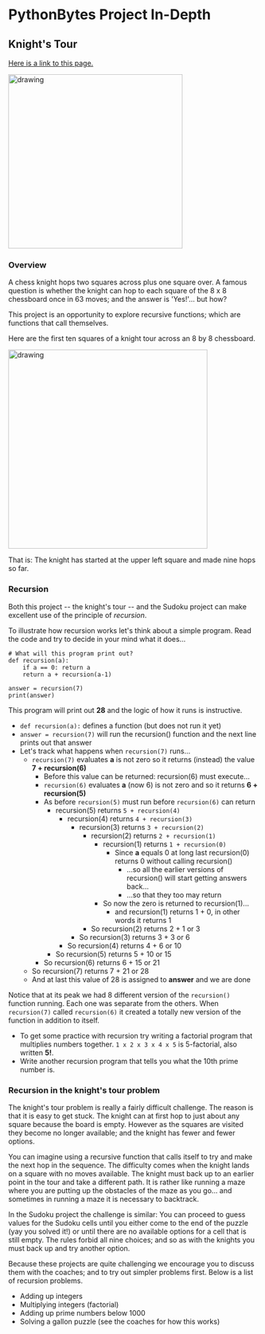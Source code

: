 # PythonBytes Project In-Depth


## Knight's Tour


[Here is a link to this page.](https://github.com/robfatland/pythonbytes/tree/master/projects/knight#pythonbytes-project-in-depth)


<img src="https://github.com/robfatland/pythonbytes/blob/master/projects/knight/knight.png" alt="drawing" width="350"/>


### Overview

A chess knight hops two squares across plus one square over. A famous question is whether the knight can hop to each 
square of the 8 x 8 chessboard once in 63 moves; and the answer is 'Yes!'... but how? 


This project is an opportunity to explore recursive functions; which are functions that call themselves. 


Here are the first ten squares of a knight tour across an 8 by 8 chessboard.


<img src="https://github.com/robfatland/pythonbytes/blob/master/projects/knight/tour10.png" alt="drawing" width="400"/>


That is: The knight has started at the upper left square and made nine hops so far. 


### Recursion


Both this project -- the knight's tour -- and the Sudoku project can make excellent use of the principle of *recursion*.


To illustrate how recursion works let's think about a simple program. Read the code and try to decide in your mind what it does...


```
# What will this program print out? 
def recursion(a): 
    if a == 0: return a
    return a + recursion(a-1)
    
answer = recursion(7)
print(answer)
```

This program will print out **28** and the logic of how it runs is instructive. 

* ```def recursion(a):``` defines a function (but does not run it yet)
* ```answer = recursion(7)``` will run the recursion() function and the next line prints out that answer
* Let's track what happens when ```recursion(7)``` runs...
  * ```recursion(7)``` evaluates **a** is not zero so it returns (instead) the value **7 + recursion(6)**
    * Before this value can be returned: recursion(6) must execute...
    * ```recursion(6)``` evaluates **a** (now 6) is not zero and so it returns **6 + recursion(5)**
    * As before ```recursion(5)``` must run before ```recursion(6)``` can return
      * recursion(5) returns ```5 + recursion(4)```
        * recursion(4) returns ```4 + recursion(3)```
          * recursion(3) returns ```3 + recursion(2)```
            * recursion(2) returns ```2 + recursion(1)```
              * recursion(1) returns ```1 + recursion(0)```
                * Since **a** equals 0 at long last recursion(0) returns 0 without calling recursion()
                  * ...so all the earlier versions of recursion() will start getting answers back...
                  * ...so that they too may return
              * So now the zero is returned to recursion(1)...
                * and recursion(1) returns 1 + 0, in other words it returns 1
            * So recursion(2) returns 2 + 1 or 3
          * So recursion(3) returns 3 + 3 or 6
        * So recursion(4) returns 4 + 6 or 10
      * So recursion(5) returns 5 + 10 or 15
    * So recursion(6) returns 6 + 15 or 21
  * So recursion(7) returns 7 + 21 or 28
  * And at last this value of 28 is assigned to **answer** and we are done
  
Notice that at its peak we had 8 different version of the ```recursion()``` function running. Each one was 
separate from the others. When ```recursion(7)``` called ```recursion(6)``` it created a totally new version
of the function in addition to itself. 


* To get some practice with recursion try writing a factorial program that multiplies numbers together. 
```1 x 2 x 3 x 4 x 5``` is 5-factorial, also written **5!**.
* Write another recursion program that tells you what the 10th prime number is. 


### Recursion in the knight's tour problem


The knight's tour problem is really a fairly difficult challenge. The reason is that it is easy to get stuck.
The knight can at first hop to just about any square because the board is empty. However as the squares are 
visited they become no longer available; and the knight has fewer and fewer options. 


You can imagine using a recursive function that calls itself to try and make the next hop in the sequence.
The difficulty comes when the knight lands on a square with no moves available. The knight must back up
to an earlier point in the tour and take a different path. It is rather like running a maze where you are
putting up the obstacles of the maze as you go... and sometimes in running a maze it is necessary to backtrack. 


In the Sudoku project the challenge is similar: You can proceed to guess values for the Sudoku cells until
you either come to the end of the puzzle (yay you solved it!) or until there are no available options for
a cell that is still empty. The rules forbid all nine choices; and so as with the knights you must back up
and try another option. 


Because these projects are quite challenging we encourage you to discuss them with the coaches; and to try out
simpler problems first. Below is a list of recursion problems.

* Adding up integers
* Multiplying integers (factorial)
* Adding up prime numbers below 1000
* Solving a gallon puzzle (see the coaches for how this works)


